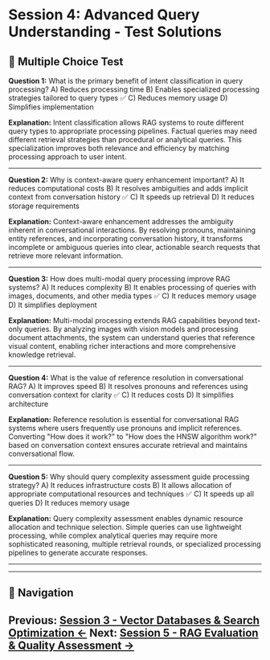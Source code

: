 # Session 4: Advanced Query Understanding - Test Solutions

## 📝 Multiple Choice Test

**Question 1:** What is the primary benefit of intent classification in query processing?
A) Reduces processing time
B) Enables specialized processing strategies tailored to query types ✅
C) Reduces memory usage
D) Simplifies implementation

**Explanation:** Intent classification allows RAG systems to route different query types to appropriate processing pipelines. Factual queries may need different retrieval strategies than procedural or analytical queries. This specialization improves both relevance and efficiency by matching processing approach to user intent.

---

**Question 2:** Why is context-aware query enhancement important?
A) It reduces computational costs
B) It resolves ambiguities and adds implicit context from conversation history ✅
C) It speeds up retrieval
D) It reduces storage requirements

**Explanation:** Context-aware enhancement addresses the ambiguity inherent in conversational interactions. By resolving pronouns, maintaining entity references, and incorporating conversation history, it transforms incomplete or ambiguous queries into clear, actionable search requests that retrieve more relevant information.

---

**Question 3:** How does multi-modal query processing improve RAG systems?
A) It reduces complexity
B) It enables processing of queries with images, documents, and other media types ✅
C) It reduces memory usage
D) It simplifies deployment

**Explanation:** Multi-modal processing extends RAG capabilities beyond text-only queries. By analyzing images with vision models and processing document attachments, the system can understand queries that reference visual content, enabling richer interactions and more comprehensive knowledge retrieval.

---

**Question 4:** What is the value of reference resolution in conversational RAG?
A) It improves speed
B) It resolves pronouns and references using conversation context for clarity ✅
C) It reduces costs
D) It simplifies architecture

**Explanation:** Reference resolution is essential for conversational RAG systems where users frequently use pronouns and implicit references. Converting "How does it work?" to "How does the HNSW algorithm work?" based on conversation context ensures accurate retrieval and maintains conversational flow.

---

**Question 5:** Why should query complexity assessment guide processing strategy?
A) It reduces infrastructure costs
B) It allows allocation of appropriate computational resources and techniques ✅
C) It speeds up all queries
D) It reduces memory usage

**Explanation:** Query complexity assessment enables dynamic resource allocation and technique selection. Simple queries can use lightweight processing, while complex analytical queries may require more sophisticated reasoning, multiple retrieval rounds, or specialized processing pipelines to generate accurate responses.

---
---

## 🧭 Navigation

**Previous:** [Session 3 - Vector Databases & Search Optimization ←](Session3_Vector_Databases_Search_Optimization.md)
**Next:** [Session 5 - RAG Evaluation & Quality Assessment →](Session5_RAG_Evaluation_Quality_Assessment.md)
---
